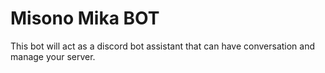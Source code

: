 # Misono Mika BOT

This bot will act as a discord bot assistant that can have conversation and manage your server.


